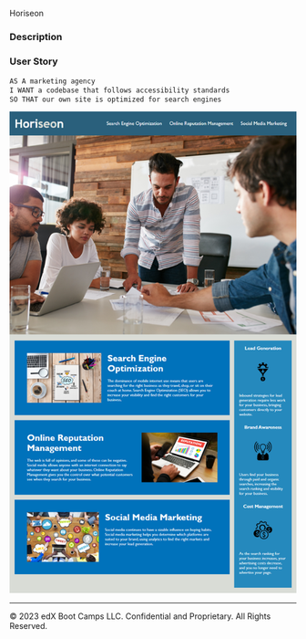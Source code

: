 Horiseon

### Description

### User Story

```
AS A marketing agency
I WANT a codebase that follows accessibility standards
SO THAT our own site is optimized for search engines

```

![The Horiseon webpage includes a navigation bar, a header image, and cards with text and images at the bottom of the page.](Assets/01-html-css-git-challenge-demo.png)

---

© 2023 edX Boot Camps LLC. Confidential and Proprietary. All Rights Reserved.
